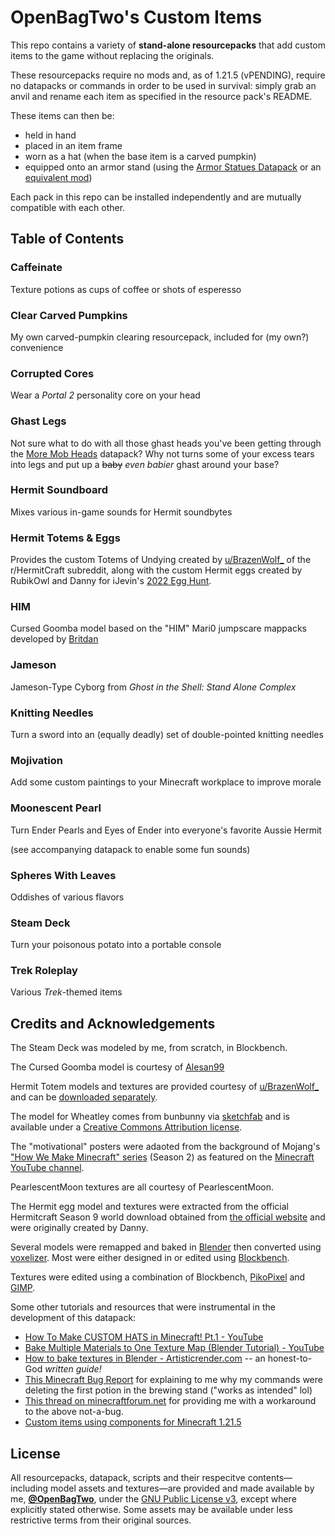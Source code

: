 # OpenBagTwo's Custom Items

This repo contains a variety of **stand-alone resourcepacks** that add custom
items to the game without replacing the originals.

These resourcepacks require no mods and, as of 1.21.5 (vPENDING), require no
datapacks or commands in order to be used in survival: simply grab an anvil
and rename each item as specified in the resource pack's README.

These items can then be:
- held in hand
- placed in an item frame
- worn as a hat (when the base item is a carved pumpkin)
- equipped onto an armor stand (using the
  [Armor Statues Datapack](https://modrinth.com/datapack/armor-statues-datapack)
  or an [equivalent mod](https://modrinth.com/mod/armor-poser))

Each pack in this repo can be installed independently and are mutually
compatible with each other.

## Table of Contents

### Caffeinate

Texture potions as cups of coffee or shots of esperesso

### Clear Carved Pumpkins

My own carved-pumpkin clearing resourcepack, included for (my own?) convenience


### Corrupted Cores

Wear a _Portal 2_ personality core on your head


### Ghast Legs

Not sure what to do with all those ghast heads you've been getting through
the [More Mob Heads](https://vanillatweaks.net/picker/datapacks/) datapack?
Why not turns some of your excess tears into legs and put up a ~~baby~~
_even babier_ ghast around your base?


### Hermit Soundboard

Mixes various in-game sounds for Hermit soundbytes


### Hermit Totems & Eggs

Provides the custom Totems of Undying created by
[u/BrazenWolf_](https://www.reddit.com/r/HermitCraft/comments/xnir7p/hermit_totems_s9_members_completed/)
of the r/HermitCraft subreddit, along with the custom Hermit eggs
created by RubikOwl and Danny for iJevin's
[2022 Egg Hunt](https://hermitcraft.fandom.com/wiki/Hermitcraft_Easter_Egg_Hunt).


### HIM

Cursed Goomba model based on the "HIM" Mari0 jumpscare mappacks
developed by [Britdan](https://www.youtube.com/@britdan)


### Jameson

Jameson-Type Cyborg from _Ghost in the Shell: Stand Alone Complex_


### Knitting Needles

Turn a sword into an (equally deadly) set of double-pointed knitting needles


### Mojivation

Add some custom paintings to your Minecraft workplace to improve morale


### Moonescent Pearl

Turn Ender Pearls and Eyes of Ender into everyone's favorite Aussie Hermit

(see accompanying datapack to enable some fun sounds)


### Spheres With Leaves

Oddishes of various flavors


### Steam Deck

Turn your poisonous potato into a portable console


### Trek Roleplay

Various _Trek_-themed items


## Credits and Acknowledgements

The Steam Deck was modeled by me, from scratch, in Blockbench.

The Cursed Goomba model is courtesy of [Alesan99](https://github.com/alesan99/mari0_ae)

Hermit Totem models and textures are provided courtesy of [u/BrazenWolf_](https://www.reddit.com/user/BrazenWolf_/) and
can be [downloaded separately](https://www.reddit.com/r/HermitCraft/comments/xnir7p/hermit_totems_s9_members_completed/).

The model for Wheatley comes from bunbunny via
[sketchfab](https://sketchfab.com/3d-models/wheatley-b6f0d60656a1470e80f6d1e4f3b611ab)
and is available under a [Creative Commons Attribution license](http://creativecommons.org/licenses/by/4.0/).

The "motivational" posters were adaoted from the background of Mojang's
["How We Make Minecraft" series](https://www.youtube.com/playlist?list=PLZHdY_46KnYtODUzKsnX_KWI4fAdUVdGk)
(Season 2) as featured on the
[Minecraft YouTube channel](https://www.youtube.com/minecraft).

PearlescentMoon textures are all courtesy of PearlescentMoon.

The Hermit egg model and textures were extracted from the official Hermitcraft Season 9 world download
obtained from [the official website](https://hermitcraft.com/) and were originally created by Danny.

Several models were remapped and baked in [Blender](https://www.blender.org/) then converted using
[voxelizer](https://drububu.com/miscellaneous/voxelizer). Most were either designed in or
edited using [Blockbench](https://www.blockbench.net/).

Textures were edited using a combination of Blockbench,
[PikoPixel](http://twilightedge.com/mac/pikopixel/)
and [GIMP](https://www.gimp.org/).

Some other tutorials and resources that were instrumental in the development of this datapack:

- [How To Make CUSTOM HATS in Minecraft! Pt.1 - YouTube](https://www.youtube.com/watch?v=YBZbQGNxf18)
- [Bake Multiple Materials to One Texture Map (Blender Tutorial) - YouTube](https://www.youtube.com/watch?v=wG6ON8wZYLc)
- [How to bake textures in Blender - Artisticrender.com](https://artisticrender.com/how-to-bake-textures-in-blender/) --
    an honest-to-God _written guide!_
- [This Minecraft Bug Report](https://bugs.mojang.com/browse/MC-141876) for explaining to me why my commands were deleting
    the first potion in the brewing stand ("works as intended" lol)
- [This thread on minecraftforum.net](https://www.minecraftforum.net/forums/minecraft-java-edition/redstone-discussion-and/commands-command-blocks-and/2982699-how-to-execute-if-chest-has-a-item-in-it) for providing me with a workaround to the above not-a-bug.
- [Custom items using components for Minecraft 1.21.5](https://www.youtube.com/watch?v=u1HrSYR3DrU)


## License

All resourcepacks, datapack, scripts and their respecitve contents—including model
assets and textures—are provided and made available by me,
[**@OpenBagTwo**](https://github.com/OpenBagTwo/), under
the [GNU Public License v3](https://www.gnu.org/licenses/gpl-3.0.en.html),
except where explicitly stated otherwise. Some assets may be available under
less restrictive terms from their original sources.
